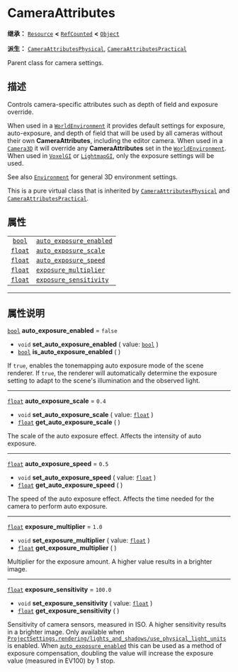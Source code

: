<!-- ⚠ 请勿编辑本文件 ⚠ -->
<!-- 本文档使用脚本从 WeDot 引擎源码仓库生成。 -->
<!-- 生成脚本：https://github.com/WeDot-Engine/WeDot/tree/4.3/doc/tools/make_md.py； -->
<!-- 原文件：https://github.com/WeDot-Engine/WeDot/tree/4.3/doc/classes/CameraAttributes.xml。 -->

<div id="_class_cameraattributes"></div>

# CameraAttributes

**继承：** [`Resource`](class_resource.md) **<** [`RefCounted`](class_refcounted.md) **<** [`Object`](class_object.md)

**派生：** [`CameraAttributesPhysical`](class_cameraattributesphysical.md), [`CameraAttributesPractical`](class_cameraattributespractical.md)

Parent class for camera settings.

## 描述

Controls camera-specific attributes such as depth of field and exposure override.

When used in a [`WorldEnvironment`](class_worldenvironment.md) it provides default settings for exposure, auto-exposure, and depth of field that will be used by all cameras without their own **CameraAttributes**, including the editor camera. When used in a [`Camera3D`](class_camera3d.md) it will override any **CameraAttributes** set in the [`WorldEnvironment`](class_worldenvironment.md). When used in [`VoxelGI`](class_voxelgi.md) or [`LightmapGI`](class_lightmapgi.md), only the exposure settings will be used.

See also [`Environment`](class_environment.md) for general 3D environment settings.

This is a pure virtual class that is inherited by [`CameraAttributesPhysical`](class_cameraattributesphysical.md) and [`CameraAttributesPractical`](class_cameraattributespractical.md).

## 属性

|||
|:-:|:--|
| [`bool`](class_bool.md)   | [`auto_exposure_enabled`](#class_cameraattributes_property_auto_exposure_enabled) | ``false`` |
| [`float`](class_float.md) | [`auto_exposure_scale`](#class_cameraattributes_property_auto_exposure_scale)     | ``0.4``   |
| [`float`](class_float.md) | [`auto_exposure_speed`](#class_cameraattributes_property_auto_exposure_speed)     | ``0.5``   |
| [`float`](class_float.md) | [`exposure_multiplier`](#class_cameraattributes_property_exposure_multiplier)     | ``1.0``   |
| [`float`](class_float.md) | [`exposure_sensitivity`](#class_cameraattributes_property_exposure_sensitivity)   | ``100.0`` |

<!-- rst-class:: classref-section-separator -->

---

## 属性说明

<div id="_class_cameraattributes_property_auto_exposure_enabled"></div>

[`bool`](class_bool.md) **auto_exposure_enabled** = ``false`` <div id="class_cameraattributes_property_auto_exposure_enabled"></div>

- `void` **set_auto_exposure_enabled** ( value: [`bool`](class_bool.md) )
- [`bool`](class_bool.md) **is_auto_exposure_enabled** ( )

If `true`, enables the tonemapping auto exposure mode of the scene renderer. If `true`, the renderer will automatically determine the exposure setting to adapt to the scene's illumination and the observed light.

<!-- rst-class:: classref-item-separator -->

---

<div id="_class_cameraattributes_property_auto_exposure_scale"></div>

[`float`](class_float.md) **auto_exposure_scale** = ``0.4`` <div id="class_cameraattributes_property_auto_exposure_scale"></div>

- `void` **set_auto_exposure_scale** ( value: [`float`](class_float.md) )
- [`float`](class_float.md) **get_auto_exposure_scale** ( )

The scale of the auto exposure effect. Affects the intensity of auto exposure.

<!-- rst-class:: classref-item-separator -->

---

<div id="_class_cameraattributes_property_auto_exposure_speed"></div>

[`float`](class_float.md) **auto_exposure_speed** = ``0.5`` <div id="class_cameraattributes_property_auto_exposure_speed"></div>

- `void` **set_auto_exposure_speed** ( value: [`float`](class_float.md) )
- [`float`](class_float.md) **get_auto_exposure_speed** ( )

The speed of the auto exposure effect. Affects the time needed for the camera to perform auto exposure.

<!-- rst-class:: classref-item-separator -->

---

<div id="_class_cameraattributes_property_exposure_multiplier"></div>

[`float`](class_float.md) **exposure_multiplier** = ``1.0`` <div id="class_cameraattributes_property_exposure_multiplier"></div>

- `void` **set_exposure_multiplier** ( value: [`float`](class_float.md) )
- [`float`](class_float.md) **get_exposure_multiplier** ( )

Multiplier for the exposure amount. A higher value results in a brighter image.

<!-- rst-class:: classref-item-separator -->

---

<div id="_class_cameraattributes_property_exposure_sensitivity"></div>

[`float`](class_float.md) **exposure_sensitivity** = ``100.0`` <div id="class_cameraattributes_property_exposure_sensitivity"></div>

- `void` **set_exposure_sensitivity** ( value: [`float`](class_float.md) )
- [`float`](class_float.md) **get_exposure_sensitivity** ( )

Sensitivity of camera sensors, measured in ISO. A higher sensitivity results in a brighter image. Only available when [`ProjectSettings.rendering/lights_and_shadows/use_physical_light_units`](#class_projectsettings_property_rendering/lights_and_shadows/use_physical_light_units) is enabled. When [`auto_exposure_enabled`](#class_cameraattributes_property_auto_exposure_enabled) this can be used as a method of exposure compensation, doubling the value will increase the exposure value (measured in EV100) by 1 stop.

[^virtual]: 本方法通常需要用户覆盖才能生效。
[^const]: 本方法无副作用，不会修改该实例的任何成员变量。
[^vararg]: 本方法除了能接受在此处描述的参数外，还能够继续接受任意数量的参数。
[^constructor]: 本方法用于构造某个类型。
[^static]: 调用本方法无需实例，可直接使用类名进行调用。
[^operator]: 本方法描述的是使用本类型作为左操作数的有效运算符。
[^bitfield]: 这个值是由下列位标志构成位掩码的整数。
[^void]: 无返回值。
